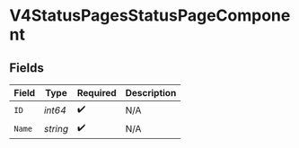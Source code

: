 # V4StatusPagesStatusPageComponent


## Fields

| Field              | Type               | Required           | Description        |
| ------------------ | ------------------ | ------------------ | ------------------ |
| `ID`               | *int64*            | :heavy_check_mark: | N/A                |
| `Name`             | *string*           | :heavy_check_mark: | N/A                |